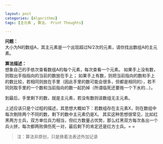```yaml
---

layout: post
categories: [Algorithms]
tags: [主元素 , 算法， Print Thoughts]

---
```


**问题：**  
大小为N的数组A，其主元素是一个出现超过N/2次的元素，请你找出数组A的主元素。 

**算法描述：**  
想象自己的手依次查看数组A的每个元素，每次查看一个元素。 
如果手上没有数，则取出手指指向的当前的数放在手上； 
如果手上有数，则把当前指向的数和手上的数比较，若相同则放在手里（因此手里的数可能会很多，但都是相同的），若不同则取手里的一个数和当前指向的数一起扔掉（所谓临死还要拖一个下水的...）。 

到最后，手里剩下的数，就是主元素，若没有数则该数组无主元素。 

上述应该只是个过程的描述，其思想大概如下：若数组存在主元素X，则在数组中每次剔除两个不同的数，剩下的数中主元素仍是X。 
其实这种思想很常见，比如红黑两方士兵，双方单位兵力相当，但红方数量占优势，那么红黑双方每次各出一个兵火拼，每次都两败俱伤死一对，最后剩下的肯定还是红方士兵。= =

> 注：算法非原创，只是换着法表述外加记录